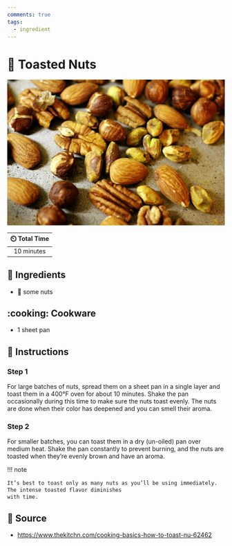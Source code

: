 ```yaml
---
comments: true
tags:
  - ingredient
---
```

# :chestnut: Toasted Nuts

![Toasted Nuts](../assets/images/toasted-nuts.jpg)

| :timer_clock: Total Time |
|:-----------------------: |
| 10 minutes |

## :salt: Ingredients

- :chestnut: some nuts

## :cooking: Cookware

- 1 sheet pan

## :pencil: Instructions

### Step 1

For large batches of nuts, spread them on a sheet pan in a single layer and toast them in a 400°F oven for about 10
minutes. Shake the pan occasionally during this time to make sure the nuts toast evenly. The nuts are done when their
color has deepened and you can smell their aroma.

### Step 2

For smaller batches, you can toast them in a dry (un-oiled) pan over medium heat. Shake the pan constantly to prevent
burning, and the nuts are toasted when they’re evenly brown and have an aroma.

!!! note

    It’s best to toast only as many nuts as you’ll be using immediately. The intense toasted flavor diminishes
    with time.

## :link: Source

- <https://www.thekitchn.com/cooking-basics-how-to-toast-nu-62462>
